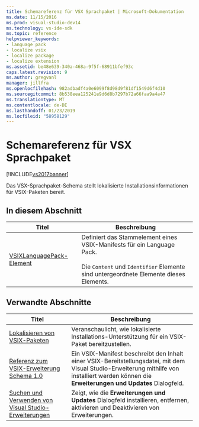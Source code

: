 ```yaml
---
title: Schemareferenz für VSX Sprachpaket | Microsoft-Dokumentation
ms.date: 11/15/2016
ms.prod: visual-studio-dev14
ms.technology: vs-ide-sdk
ms.topic: reference
helpviewer_keywords:
- language pack
- localize vsix
- localize package
- localize extension
ms.assetid: be48e639-340a-468a-9f5f-68911bfef93c
caps.latest.revision: 9
ms.author: gregvanl
manager: jillfra
ms.openlocfilehash: 982adbadf4a0e6099f8d98d9f81df1549d6f4d10
ms.sourcegitcommit: 8b538eea125241e9d6d8b7297b72a66faa9a4a47
ms.translationtype: MT
ms.contentlocale: de-DE
ms.lasthandoff: 01/23/2019
ms.locfileid: "58958129"
---
```

# <a name="vsx-language-pack-schema-reference"></a>Schemareferenz für VSX Sprachpaket
[!INCLUDE[vs2017banner](../includes/vs2017banner.md)]

Das VSX-Sprachpaket-Schema stellt lokalisierte Installationsinformationen für VSIX-Paketen bereit.  
  
## <a name="in-this-section"></a>In diesem Abschnitt  
  
|Titel|Beschreibung|  
|-----------|-----------------|  
|[VSIXLanguagePack-Element](../extensibility/vsixlanguagepack-element-vsix-language-pack-schema.md)|Definiert das Stammelement eines VSIX-Manifests für ein Language Pack.<br /><br /> Die `Content` und `Identifier` Elemente sind untergeordnete Elemente dieses Elements.|  
  
## <a name="related-sections"></a>Verwandte Abschnitte  
  
|Titel|Beschreibung|  
|-----------|-----------------|  
|[Lokalisieren von VSIX-Paketen](../extensibility/localizing-vsix-packages.md)|Veranschaulicht, wie lokalisierte Installations-Unterstützung für ein VSIX-Paket bereitzustellen.|  
|[Referenz zum VSIX-Erweiterung Schema 1.0](http://msdn.microsoft.com/76e410ec-b1fb-4652-ac98-4a4c52e09a2b)|Ein VSIX-Manifest beschreibt den Inhalt einer VSIX-Bereitstellungsdatei, mit dem Visual Studio-Erweiterung mithilfe von installiert werden können die **Erweiterungen und Updates** Dialogfeld.|  
|[Suchen und Verwenden von Visual Studio-Erweiterungen](../ide/finding-and-using-visual-studio-extensions.md)|Zeigt, wie die **Erweiterungen und Updates** Dialogfeld installieren, entfernen, aktivieren und Deaktivieren von Erweiterungen.|
